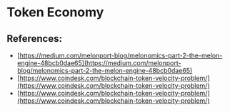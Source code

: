 # Token Economy

## References:

* [https://medium.com/melonport-blog/melonomics-part-2-the-melon-engine-48bcb0dae65](https://medium.com/melonport-blog/melonomics-part-2-the-melon-engine-48bcb0dae65)
* [https://www.coindesk.com/blockchain-token-velocity-problem/](https://www.coindesk.com/blockchain-token-velocity-problem/)
* [https://www.coindesk.com/blockchain-token-velocity-problem/](https://www.coindesk.com/blockchain-token-velocity-problem/)


